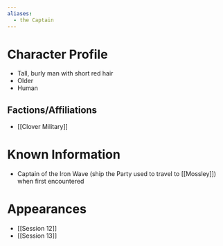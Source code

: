 ```yaml
---
aliases:
  - the Captain
---
```


# Character Profile
- Tall, burly man with short red hair
- Older
- Human

## Factions/Affiliations
- [[Clover Military]]

# Known Information
- Captain of the Iron Wave (ship the Party used to travel to [[Mossley]]) when first encountered

# Appearances
- [[Session 12]]
- [[Session 13]]